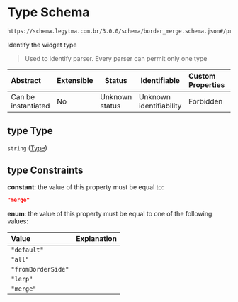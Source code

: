 # Type Schema

```txt
https://schema.legytma.com.br/3.0.0/schema/border_merge.schema.json#/properties/type
```

Identify the widget type


> Used to identify parser. Every parser can permit only one type
>

| Abstract            | Extensible | Status         | Identifiable            | Custom Properties | Additional Properties | Access Restrictions | Defined In                                                                              |
| :------------------ | ---------- | -------------- | ----------------------- | :---------------- | --------------------- | ------------------- | --------------------------------------------------------------------------------------- |
| Can be instantiated | No         | Unknown status | Unknown identifiability | Forbidden         | Allowed               | none                | [border_merge.schema.json\*](../schema/border_merge.schema.json) |

## type Type

`string` ([Type](border_merge-properties-type.md))

## type Constraints

**constant**: the value of this property must be equal to:

```json
"merge"
```

**enum**: the value of this property must be equal to one of the following values:

| Value              | Explanation |
| :----------------- | ----------- |
| `"default"`        |             |
| `"all"`            |             |
| `"fromBorderSide"` |             |
| `"lerp"`           |             |
| `"merge"`          |             |
